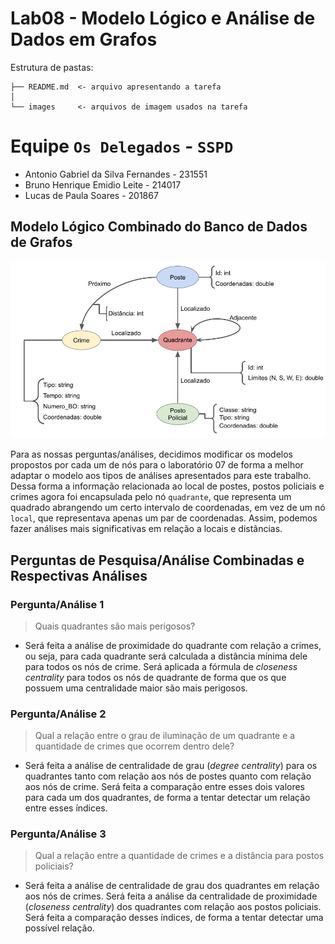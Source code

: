 # Lab08 - Modelo Lógico e Análise de Dados em Grafos

Estrutura de pastas:

~~~
├── README.md  <- arquivo apresentando a tarefa
│
└── images     <- arquivos de imagem usados na tarefa
~~~

# Equipe `Os Delegados` - `SSPD`
* Antonio Gabriel da Silva Fernandes - 231551
* Bruno Henrique Emidio Leite - 214017
* Lucas de Paula Soares - 201867

## Modelo Lógico Combinado do Banco de Dados de Grafos
![Modelo Lógico de Grafos](images/modelo-logico-grafos.png)

Para as nossas perguntas/análises, decidimos modificar os modelos propostos por cada um de nós para o laboratório 07 de forma a melhor adaptar o modelo aos tipos de análises apresentados para este trabalho. Dessa forma a informação relacionada ao local de postes, postos policiais e crimes agora foi encapsulada pelo nó `quadrante`, que representa um quadrado abrangendo um certo intervalo de coordenadas, em vez de um nó `local`, que representava apenas um par de coordenadas. Assim, podemos fazer análises mais significativas em relação a locais e distâncias.

## Perguntas de Pesquisa/Análise Combinadas e Respectivas Análises

### Pergunta/Análise 1
> Quais quadrantes são mais perigosos? 

* Será feita a análise de proximidade do quadrante com relação a crimes, ou seja, para cada quadrante será calculada a distância mínima dele para todos os nós de crime. Será aplicada a fórmula de *closeness centrality* para todos os nós de quadrante de forma que os que possuem uma centralidade maior são mais perigosos.

### Pergunta/Análise 2
> Qual a relação entre o grau de iluminação de um  quadrante e a quantidade de crimes que ocorrem dentro dele?

 * Será feita a análise de centralidade de grau (*degree centrality*) para os quadrantes tanto com relação aos nós de postes quanto com relação aos nós de crime. Será feita a comparação entre esses dois valores para cada um dos quadrantes, de forma a tentar detectar um relação entre esses índices.

### Pergunta/Análise 3
> Qual a relação entre a quantidade de crimes e a distância para postos policiais?

* Será feita a análise de centralidade de grau dos quadrantes em relação aos nós de crimes. Será feita a análise da centralidade de proximidade (*closeness centrality*) dos quadrantes com relação aos postos policiais. Será feita a comparação desses índices, de forma a tentar detectar uma possível relação.
